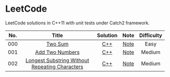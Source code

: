 # LeetCode

LeetCode solutions in C++11 with unit tests under Catch2 framework.

| No.  |  Title  |             Solution             |               Note               | Difficulty |
| :--: | :-----: | :------------------------------: | :------------------------------: | :--------: |
| 000  | [Two Sum](https://leetcode.com/problems/two-sum/) | [C++](./000.%20Two%20Sum/solution.h) | [Note](./000.%20Two%20Sum/README.md) |    Easy    |
| 001 | [Add Two Numbers](https://leetcode.com/problems/add-two-numbers/) | [C++](./001.%20Add%20Two%20Numbers/solution.h) | [Note](./001.%20Add%20Two%20Numbers/README.md) | Medium |
| 002 | [Longest Substring Without Repeating Characters](https://leetcode.com/problems/longest-substring-without-repeating-characters/) | [C++](./002.%20Longest%20Substring%20Without%20Repeating%20Characters/solution.h) | [Note](./002.%20Longest%20Substring%20Without%20Repeating%20Characters/README.md) | Medium |

